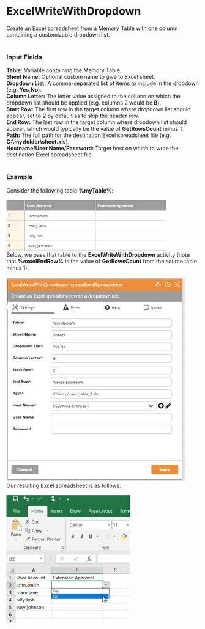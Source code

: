 <h1>ExcelWriteWithDropdown</h1>
Create an Excel spreadsheet from a Memory Table with one column containing a customizable dropdown list.
<br><br>
<h3>Input Fields</h3>
<b>Table:</b> Variable containing the Memory Table.
<br>
<b>Sheet Name:</b> Optional custom name to give to Excel sheet.
<br>
<b>Dropdown List:</b> A comma-separated list of items to include in the dropdown (e.g. <b>Yes,No</b>).
<br>
<b>Column Letter:</b> The letter value assigned to the column on which the dropdown list should be applied (e.g. columns 2 would be <b>B</b>).
<br>
<b>Start Row:</b> The first row in the target column where dropdown list should appear, set to <b>2</b> by default as to skip the header row.
<br>
<b>End Row:</b> The last row in the target column where dropdown list should appear, which would typically be the value of <b>GetRowsCount</b> minus 1.
<br>
<b>Path:</b> The full path for the destination Excel spreadsheet file (e.g. <b>C:\my\folder\sheet.xls</b>).
<br>
<b>Hostname/User Name/Password:</b> Target host on which to write the destination Excel spreadsheet file.
<br><br>
<h3>Example</h3>
Consider the following table <b>%myTable%</b>:
<br><br>
<img src="https://github.com/Ayehu/custom-activities/blob/master/ExcelWrite/ExcelWriteWithDropDown/screenshots/table.png?raw=true">
<br>
Below, we pass that table to the <b>ExcelWriteWithDropdown</b> activity (note that <b>%excelEndRow%</b> is the value of <b>GetRowsCount</b> from the source table minus 1):
<br><br>
<img src="https://github.com/Ayehu/custom-activities/blob/master/ExcelWrite/ExcelWriteWithDropDown/screenshots/screenshot.png?raw=true">
<br>
Our resulting Excel spreadsheet is as follows:
<br><br>
<img src="https://github.com/Ayehu/custom-activities/blob/master/ExcelWrite/ExcelWriteWithDropDown/screenshots/excel.png?raw=true">
